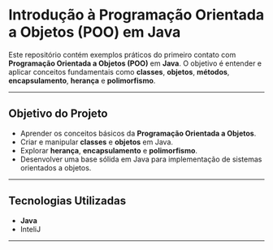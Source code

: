 # Introdução à Programação Orientada a Objetos (POO) em Java

Este repositório contém exemplos práticos do primeiro contato com **Programação Orientada a Objetos (POO)** em **Java**. O objetivo é entender e aplicar conceitos fundamentais como **classes**, **objetos**, **métodos**, **encapsulamento**, **herança** e **polimorfismo**.

---

## Objetivo do Projeto

- Aprender os conceitos básicos da **Programação Orientada a Objetos**.
- Criar e manipular **classes** e **objetos** em Java.
- Explorar **herança**, **encapsulamento** e **polimorfismo**.
- Desenvolver uma base sólida em Java para implementação de sistemas orientados a objetos.

---

## Tecnologias Utilizadas

- **Java**
- InteliJ

---
